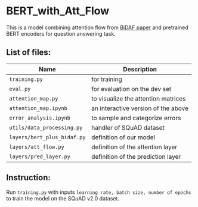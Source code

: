 # BERT_with_Att_Flow
This is a model combining attention flow from [BiDAF paper](https://arxiv.org/abs/1611.01603) and pretrained BERT encoders for question answering task.

## List of files:

|Name|Description|
|---|---|
|``training.py``|for training|
|``eval.py``|for evaluation on the dev set|
|``attention_map.py``|to visualize the attention matrices|
|``attention_map.ipynb``|an interactive version of the above|
|``error_analysis.ipynb``|to sample and categorize errors|
|``utils/data_processing.py``| handler of SQuAD dataset|
|``layers/bert_plus_bidaf.py``| definition of our model|
|``layers/att_flow.py``| definition of the attention layer|
|``layers/pred_layer.py``| definition of the prediction layer|

## Instruction:
Run ``training.py`` with inputs ``learning rate, batch size, number of epochs`` to train the model on the SQuAD v2.0 dataset.